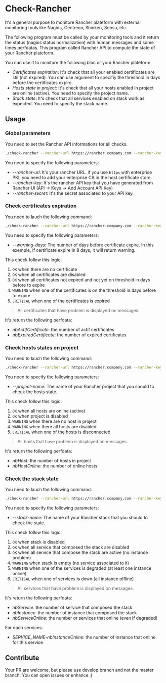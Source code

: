 # Check-Rancher

It's a general purpose to monitore Rancher plateform with external monitoring tools like Nagios, Centreon, Shinken, Sensu, etc.

The following program must be called by your monitoring tools and it return the status (nagios status normalization) with human messages and some times perfdatas.
This program called Rancher API to compute the state of your Rancher plateform.

You can use it to monitore the following bloc or your Rancher plateform:
- *Certificates expiration*: It's check that all your enabled certificates are stil  (not expired). You can use argument to specifiy the threshold in days before the certificates expire.
- *Hosts state in project*: It's check that all your hosts enabled in project are online (active). You need to specify the project name.
- *Stack state*: It's check that all services enabled on stack work as expected. You need to specify the stack name.


## Usage

### Global parameters

You need to set the Rancher API informations for all checks.

```sh
./check-rancher --rancher-url https://rancher.company.com --rancher-key my-key --rancher-secret my-secret ... 
```

You need to specify the following parameters:
- *--rancher-url*: It's your rancher URL. If you use `https` with enterprise PKI, you need to add your enterprise CA in the host certificate store.
- *--rancher-key*: It's the rancher API key that you have generated from Rancher UI (API -> Keys -> Add Account API Key)
- *--rancher-secret*: It's the secret associated to your API key.

### Check certificates expiration

You need to lauch the following command:

```sh
./check-rancher --rancher-url https://rancher.company.com --rancher-key my-key --rancher-secret my-secret check-certificates --warning-days 10
```

You need to specify the following parameters:
- *--warning-days*: The number of days before certificate expire. In this exemple, if certificate expire in 8 days, it will return warning.

This check follow this logic:
1. `OK` when there are no certificate
2. `OK` when all certificates are disabled
3. `OK` when all certificates not expired and not yet on threshold in days before to expire
4. `WARNING` when one of the certificates is on the threshold in days before to expire
5. `CRITICAL` when one of the certificates is expired

> All certificates that have problem is displayed on messages.

It's return the following perfdata:
- *nbActifCertificate*: the number of actif certificates
- *nbExpiredCertificate*: the number of expired certificates 


### Check hosts states on project

You need to lauch the following command:

```sh
./check-rancher --rancher-url https://rancher.company.com --rancher-key my-key --rancher-secret my-secret check-hosts-project --project-name production
```

You need to specify the following parameters:
- *--project-name*: The name of your Rancher project that you should to check the hosts state.

This check follow this logic:
1. `OK` when all hosts are online (active)
2. `OK` when project is disabled
3. `WARNING` when there are no host in project
4. `WARNING` when there all hosts are disabled
5. `CRITICAL` when one of the hosts is disconnected

> All hosts that have problem is displayed on messages.

It's return the following perfdata:
- *nbHost*: the number of hosts in project
- *nbHostOnline*: the number of online hosts

### Check the stack state

You need to lauch the following command:

```sh
./check-rancher --rancher-url https://rancher.company.com --rancher-key my-key --rancher-secret my-secret check-hosts-project check-stack --stack-name gitlab
```

You need to specify the following parameters:
- *--stack-name*: The name of your Rancher stack that you should to check the state.

This check follow this logic:
1. `OK` when stack is disabled
2. `OK` when all service that composed the stack are disabled
3. `OK` when all service that compose the stack are active (no instance problem)
4. `WARNING` when stack is empty (no service associated to it)
5. `WARNING` when one of the services is degraded (at least one instance online)
6. `CRITICAL` when one of services is down (all instance offline)

> All services that have problem is displayed on messages.

It's return the following perfdata:
- *nbService*: the number of service that composed the stack
- *nbInstance*: the number of instance that composed the stack
- *nbServiceOnline*: the number or services that online (even if degraded)

For each services:
- *SERVICE_NAME-nbInstanceOnline*: the number of instance that online for this service


## Contribute

Your PR are welcome, but please use develop branch and not the master branch.
You can open issues or enhance ;)